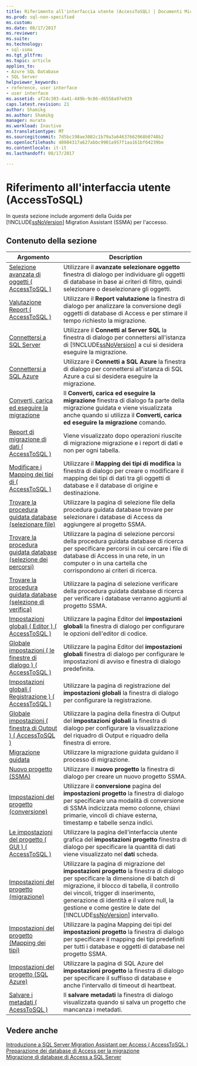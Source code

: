 ```yaml
---
title: Riferimento all'interfaccia utente (AccessToSQL) | Documenti Microsoft
ms.prod: sql-non-specified
ms.custom: 
ms.date: 08/17/2017
ms.reviewer: 
ms.suite: 
ms.technology:
- sql-ssma
ms.tgt_pltfrm: 
ms.topic: article
applies_to:
- Azure SQL Database
- SQL Server
helpviewer_keywords:
- reference, user interface
- user interface
ms.assetid: af24c303-4a41-449b-9c86-d6558a97e839
caps.latest.revision: 21
author: Shamikg
ms.author: Shamikg
manager: murato
ms.workload: Inactive
ms.translationtype: MT
ms.sourcegitcommit: 7d5bc198ae3082c1b79a3a64637662968b0748b2
ms.openlocfilehash: 48084317a627abbc9901a957f1aa161bf64239be
ms.contentlocale: it-it
ms.lasthandoff: 08/17/2017

---
```

# <a name="user-interface-reference-accesstosql"></a>Riferimento all'interfaccia utente (AccessToSQL)
In questa sezione include argomenti della Guida per [!INCLUDE[ssNoVersion](../../includes/ssnoversion_md.md)] Migration Assistant (SSMA) per l'accesso.  
  
## <a name="in-this-section"></a>Contenuto della sezione  
  
|Argomento|Description|  
|---------|---------------|  
|[Selezione avanzata di oggetti &#40; AccessToSQL &#41;](../../ssma/access/advanced-object-selection-accesstosql.md)|Utilizzare il **avanzate selezionare oggetto** finestra di dialogo per individuare gli oggetti di database in base ai criteri di filtro, quindi selezionare o deselezionare gli oggetti.|  
|[Valutazione Report &#40; AccessToSQL &#41;](../../ssma/access/assessment-report-accesstosql.md)|Utilizzare il **Report valutazione** la finestra di dialogo per analizzare la conversione degli oggetti di database di Access e per stimare il tempo richiesto la migrazione.|  
|[Connettersi a SQL Server](http://msdn.microsoft.com/ceb77a97-d6d5-4a92-90a6-342e97d12b54)|Utilizzare il **Connetti al Server SQL** la finestra di dialogo per connettersi all'istanza di [!INCLUDE[ssNoVersion](../../includes/ssnoversion_md.md)] a cui si desidera eseguire la migrazione.|  
|[Connettersi a SQL Azure](http://msdn.microsoft.com/bf44b236-d9be-41ae-a5fd-bd73038e505f)|Utilizzare il **Connetti a SQL Azure** la finestra di dialogo per connettersi all'istanza di SQL Azure a cui si desidera eseguire la migrazione.|  
|[Converti, carica ed eseguire la migrazione](http://msdn.microsoft.com/4ec83e96-88a5-4b7b-8d5a-f3429d9a936b)|Il **Converti, carica ed eseguire la migrazione** finestra di dialogo fa parte della migrazione guidata e viene visualizzata anche quando si utilizza il **Converti, carica ed eseguire la migrazione** comando.|  
|[Report di migrazione di dati &#40; AccessToSQL &#41;](../../ssma/access/data-migration-report-accesstosql.md)|Viene visualizzato dopo operazioni riuscite di migrazione migrazione e i report di dati e non per ogni tabella.|  
|[Modificare i Mapping dei tipi di &#40; AccessToSQL &#41;](../../ssma/access/edit-type-mapping-accesstosql.md)|Utilizzare il **Mapping dei tipi di modifica** la finestra di dialogo per creare o modificare il mapping dei tipi di dati tra gli oggetti di database e il database di origine e destinazione.|  
|[Trovare la procedura guidata database (selezionare file)](http://msdn.microsoft.com/2f574a34-4bab-40a4-89a8-ad4907ffc3fd)|Utilizzare la pagina di selezione file della procedura guidata database trovare per selezionare i database di Access da aggiungere al progetto SSMA.|  
|[Trovare la procedura guidata database (selezione dei percorsi)](http://msdn.microsoft.com/00b2d32a-998b-47a7-b25c-589b5bd6777a)|Utilizzare la pagina di selezione percorsi della procedura guidata database di ricerca per specificare percorsi in cui cercare i file di database di Access in una rete, in un computer o in una cartella che corrispondono ai criteri di ricerca.|  
|[Trovare la procedura guidata database (selezione di verifica)](http://msdn.microsoft.com/62e20e03-50cc-4ac8-8072-524d194d2ec3)|Utilizzare la pagina di selezione verificare della procedura guidata database di ricerca per verificare i database verranno aggiunti al progetto SSMA.|  
|[Impostazioni globali &#40; Editor &#41; &#40; AccessToSQL &#41;](../../ssma/access/global-settings-editor-accesstosql.md)|Utilizzare la pagina Editor del **impostazioni globali** la finestra di dialogo per configurare le opzioni dell'editor di codice.|  
|[Globale impostazioni &#40; le finestre di dialogo &#41; &#40; AccessToSQL &#41;](../../ssma/access/global-settings-dialogs-accesstosql.md)|Utilizzare la pagina Editor del **impostazioni globali** finestra di dialogo per configurare le impostazioni di avviso e finestra di dialogo predefinita.|  
|[Impostazioni globali &#40; Registrazione &#41; &#40; AccessToSQL &#41;](../../ssma/access/global-settings-logging-accesstosql.md)|Utilizzare la pagina di registrazione del **impostazioni globali** la finestra di dialogo per configurare la registrazione.|  
|[Globale impostazioni &#40; finestra di Output &#41; &#40; AccessToSQL &#41;](../../ssma/access/global-settings-output-window-accesstosql.md)|Utilizzare la pagina della finestra di Output del **impostazioni globali** la finestra di dialogo per configurare la visualizzazione del riquadro di Output e riquadro della finestra di errore.|  
|[Migrazione guidata](http://msdn.microsoft.com/5bab5914-b2ae-4795-8cf5-83e42d64bef2)|Utilizzare la migrazione guidata guidano il processo di migrazione.|  
|[Nuovo progetto (SSMA)](http://msdn.microsoft.com/ca294f6d-eeb5-42ca-9306-156281a3f0f3)|Utilizzare il **nuovo progetto** la finestra di dialogo per creare un nuovo progetto SSMA.|  
|[Impostazioni del progetto (conversione)](http://msdn.microsoft.com/bcebc635-c638-4ddb-924c-b9ccfef86388)|Utilizzare il **conversione** pagina del **impostazioni progetto** la finestra di dialogo per specificare una modalità di conversione di SSMA indicizzata memo colonne, chiavi primarie, vincoli di chiave esterna, timestamp e tabelle senza indici.|  
|[Le impostazioni del progetto &#40; GUI &#41; &#40; AccessToSQL &#41;](../../ssma/access/project-settings-gui-accesstosql.md)|Utilizzare la pagina dell'interfaccia utente grafica del **impostazioni progetto** finestra di dialogo per specificare la quantità di dati viene visualizzato nel **dati** scheda.|  
|[Impostazioni del progetto (migrazione)](http://msdn.microsoft.com/4caebc9c-8680-4b99-a8fa-89c43161c95d)|Utilizzare la pagina di migrazione del **impostazioni progetto** la finestra di dialogo per specificare la dimensione di batch di migrazione, il blocco di tabella, il controllo dei vincoli, trigger di inserimento, generazione di identità e il valore null, la gestione e come gestire le date del [!INCLUDE[ssNoVersion](../../includes/ssnoversion_md.md)] intervallo.|  
|[Impostazioni del progetto (Mapping dei tipi)](http://msdn.microsoft.com/b87b9683-abed-4677-8c50-18bdba704655)|Utilizzare la pagina Mapping dei tipi del **impostazioni progetto** la finestra di dialogo per specificare il mapping dei tipi predefiniti per tutti i database e oggetti di database nel progetto SSMA.|  
|[Impostazioni del progetto (SQL Azure)](http://msdn.microsoft.com/bbb8a204-d0e4-4f0b-9709-271feb1f136e)|Utilizzare la pagina di SQL Azure del **impostazioni progetto** la finestra di dialogo per specificare il suffisso di database e anche l'intervallo di timeout di heartbeat.|  
|[Salvare i metadati &#40; AcessToSQL &#41;](../../ssma/access/save-metadata-acesstosql.md)|Il **salvare metadati** la finestra di dialogo visualizzata quando si salva un progetto che mancanza i metadati.|  
  
## <a name="see-also"></a>Vedere anche  
[Introduzione a SQL Server Migration Assistant per Access &#40; AccessToSQL &#41;](../../ssma/access/getting-started-with-sql-server-migration-assistant-for-access-accesstosql.md)  
[Preparazione dei database di Access per la migrazione](http://msdn.microsoft.com/9b80a9e0-08e7-4b4d-b5ec-cc998d3f5114)  
[Migrazione di database di Access a SQL Server](http://msdn.microsoft.com/76a3abcf-2998-4712-9490-fe8d872c89ca)  
  

